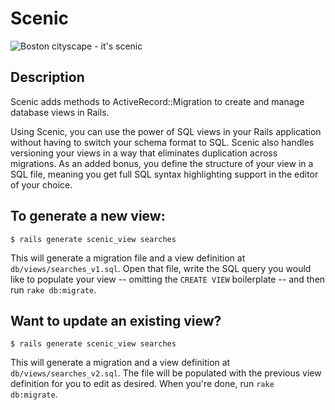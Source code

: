 # Scenic

![Boston cityscape - it's scenic](http://www.california-tour.com/blog/wp-content/uploads/2011/11/skyline-boats-shutterstock-superreduced.jpg)

## Description

Scenic adds methods to ActiveRecord::Migration to create and manage database
views in Rails.

Using Scenic, you can use the power of SQL views in your Rails application
without having to switch your schema format to SQL. Scenic also handles
versioning your views in a way that eliminates duplication across migrations. As
an added bonus, you define the structure of your view in a SQL file, meaning you
get full SQL syntax highlighting support in the editor of your choice.

## To generate a new view:

```
$ rails generate scenic_view searches
```

This will generate a migration file and a view definition at
`db/views/searches_v1.sql`. Open that file, write the SQL query you would like
to populate your view -- omitting the `CREATE VIEW` boilerplate -- and then run
`rake db:migrate`.

## Want to update an existing view?

```
$ rails generate scenic_view searches
```

This will generate a migration and a view definition at
`db/views/searches_v2.sql`. The file will be populated with the previous view
definition for you to edit as desired. When you're done, run `rake db:migrate`.
